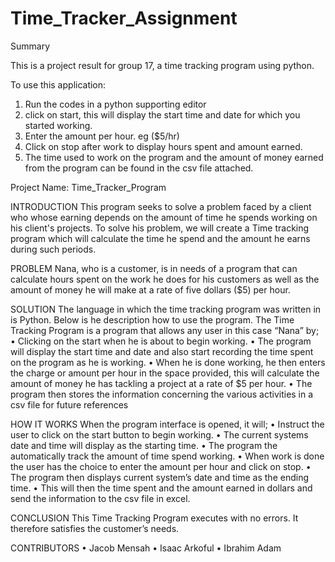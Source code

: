 # Time_Tracker_Assignment

Summary

This is a project result for group 17, a time tracking program using python.

To use this application:
1. Run the codes in a python supporting editor
2. click on start, this will display the start time and date for which you started working.
3. Enter the amount per hour. eg ($5/hr) 
4. Click on stop after work to display hours spent and amount earned.
5. The time used to work on the program and the amount of money earned from the program can be found in the csv file attached.

Project Name: Time_Tracker_Program

INTRODUCTION 
This program seeks to solve a problem faced by a client who whose earning depends on the amount of time he spends working on his client's projects. To solve his problem, we will create a Time tracking program which will calculate the time he spend and the amount he earns during such periods.

PROBLEM
Nana, who is a customer, is in needs of a program that can calculate hours spent on the work he does for his customers as well as the amount of money he will make at a rate of five dollars ($5) per hour.

SOLUTION
The language in which the time tracking program was written in is Python. Below is he description how to use the program.
The Time Tracking Program is a program that allows any user in this case “Nana” by; 
•	Clicking on the start when he is about to begin working.
•	The program will display the start time and date and also start recording the time spent on the program as he is working.
•	When he is done working, he then enters the charge or amount per hour in the space provided, this will calculate the amount of money he has tackling a project at a rate of $5 per hour.
•	The program then stores the information concerning the various activities in a csv file for future references

HOW IT WORKS
When the program interface is opened, it will;
•	Instruct the user to click on the start button to begin working.
•	The current systems date and time will display as the starting time.
•	The program the automatically track the amount of time spend working.
•	When work is done the user has the choice to enter the amount per hour and click on stop.
•	The program then displays current system’s date and time as the ending time.
•	This will then the time spent and the amount earned in dollars and send the information to the csv file in excel. 

CONCLUSION
This Time Tracking Program executes with no errors. It therefore satisfies the customer’s needs.

CONTRIBUTORS
•	Jacob Mensah 
•	Isaac Arkoful
•	Ibrahim Adam

